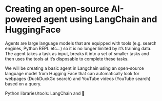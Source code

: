 # Creating an open-source AI-powered agent using LangChain and HuggingFace

Agents are large language models that are equipped with tools (e.g. search engines, Python REPL etc…) so it is no longer limited by it’s training data. The agent takes a task as input, breaks it into a set of smaller tasks and then uses the tools at it’s disposable to complete these tasks. 

We will be creating a basic agent in Langchain using an open-source language model from Hugging Face that can automatically look for webpages (DuckDuckGo search) and YouTube videos (YouTube search) based on a query.

Python libraries/tools: LangChain and 🤗


